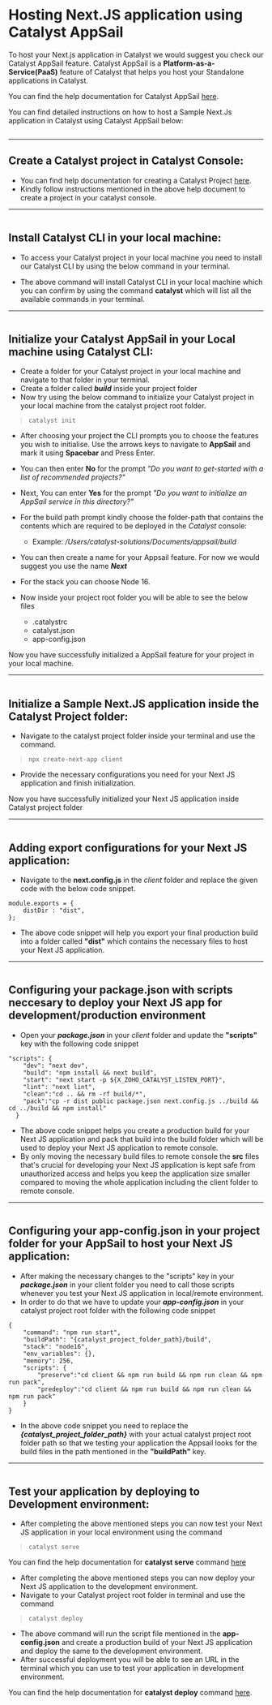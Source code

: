 # Hosting Next.JS application using Catalyst AppSail

To host your Next.js application in Catalyst we would suggest you check our Catalyst AppSail feature. Catalyst AppSail is a **Platform-as-a-Service(PaaS)** feature of Catalyst that helps you host your Standalone applications in Catalyst.

You can find the help documentation for Catalyst AppSail [here](https://docs.catalyst.zoho.com/en/serverless/help/appsail/introduction/).

You can find detailed instructions on how to host a Sample Next.Js application in Catalyst using Catalyst AppSail below:

![]()

---

## Create a Catalyst project in Catalyst Console:

- You can find help documentation for creating a Catalyst Project [here](https://docs.catalyst.zoho.com/en/getting-started/catalyst-projects/#create-a-catalyst-project).
- Kindly follow instructions mentioned in the above help document to create a project in your catalyst console.

---

![]()

## Install Catalyst CLI in your local machine:

- To access your Catalyst project in your local machine you need to install our Catalyst CLI by using the below command in your terminal.

- The above command will install Catalyst CLI in your local machine which you can confirm by using the command **catalyst** which will list all the available commands in your terminal.

---

![]()

## Initialize your Catalyst AppSail in your Local machine using Catalyst CLI:

- Create a folder for your Catalyst project in your local machine and navigate to that folder in your terminal.
- Create a folder called ***build*** inside your project folder
- Now try using the below command to initialize your Catalyst project in your local machine from the catalyst project root folder.

> ``catalyst init``

- After choosing your project the CLI prompts you to choose the features you wish to initialise. Use the arrows keys to navigate to **AppSail** and mark it using **Spacebar** and Press Enter.
- You can then enter **No** for the prompt *"Do you want to get-started with a list of recommended projects?"*
- Next, You can enter **Yes** for the prompt *"Do you want to initialize an AppSail service in this directory?"*
- For the build path prompt kindly choose the folder-path that contains the contents which are required to be deployed in the *Catalyst* console:

  - Example: */Users/catalyst-solutions/Documents/appsail/build*
    ![]()
- You can then create a name for your Appsail feature. For now we would suggest you use the name ***Next***
- For the stack you can choose Node 16.
- Now inside your project root folder you will be able to see the below files

  - .catalystrc
  - catalyst.json
  - app-config.json

Now you have successfully initialized a AppSail feature for your project in your local machine.

---

![]()

## Initialize a Sample Next.JS application inside the Catalyst Project folder:

- Navigate to the catalyst project folder inside your terminal and use the command.

> ``npx create-next-app client``

- Provide the necessary configurations you need for your Next JS application and finish initialization.

Now you have successfully initialized your Next JS application inside Catalyst project folder

---

![]()

## Adding export configurations for your Next JS application:

- Navigate to the **next.config.js** in the *client* folder and replace the given code with the below code snippet.

```
module.exports = {
    distDir : "dist",  
};
```

- The above code snippet will help you export your final production build into a folder called **"dist"** which contains the necessary files to host your Next JS application.

---

![]()

## Configuring your package.json with scripts neccesary to deploy your Next JS app for development/production environment

- Open your ***package.json*** in your *client* folder and update the **"scripts"** key with the following code snippet

```
"scripts": {
    "dev": "next dev",
    "build": "npm install && next build",
    "start": "next start -p ${X_ZOHO_CATALYST_LISTEN_PORT}",
    "lint": "next lint",
    "clean":"cd .. && rm -rf build/*",
    "pack":"cp -r dist public package.json next.config.js ../build && cd ../build && npm install" 
  }
```

- The above code snippet helps you create a production build for your Next JS application and pack that build into the build folder which will be used to deploy your Next JS application to remote console.
- By only moving the necessary build files to remote console the **src** files that's crucial for developing your Next JS application is kept safe from unauthorized access and helps you keep the application size smaller compared to moving the whole application including the client folder to remote console.

---

![]()

## Configuring your app-config.json in your project folder for your AppSail to host your Next JS application:

- After making the necessary changes to the "scripts" key in your ***package.json*** in your client folder you need to call those scripts whenever you test your Next JS application in local/remote environment.
- In order to do that we have to update your ***app-config.json*** in your catalyst project root folder with the following code snippet

```
{
	"command": "npm run start",
	"buildPath": "{catalyst_project_folder_path}/build",
	"stack": "node16",
	"env_variables": {},
	"memory": 256,
	"scripts": {
		"preserve":"cd client && npm run build && npm run clean && npm run pack",
		"predeploy":"cd client && npm run build && npm run clean && npm run pack"
	}
}
```

- In the above code snippet you need to replace the ***{catalyst_project_folder_path}*** with your actual catalyst project root folder path so that we testing your application the Appsail looks for the build files in the path mentioned in the **"buildPath"** key.

---

![]()

## Test your application by deploying to Development environment:

- After completing the above mentioned steps you can now test your Next JS application in your local environment using the command

> ``catalyst serve``

You can find the help documentation for **catalyst serve** command [here](https://docs.catalyst.zoho.com/en/cli/v1/serve-resources/serve-all-resources/)

- After completing the above mentioned steps you can now deploy your Next JS application to the development environment.
- Navigate to your Catalyst project root folder in terminal and use the command

> ``catalyst deploy``

- The above command will run the script file mentioned in the **app-config.json** and create a production build of your Next JS application and deploy the same to the development environment.
- After successful deployment you will be able to see an URL in the terminal which you can use to test your application in development environment.

You can find the help documentation for **catalyst deploy** command [here](https://docs.catalyst.zoho.com/en/cli/v1/deploy-resources/introduction/).
